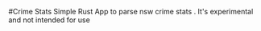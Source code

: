 #Crime Stats 
Simple Rust App to parse nsw crime stats . It's experimental and not intended for use

